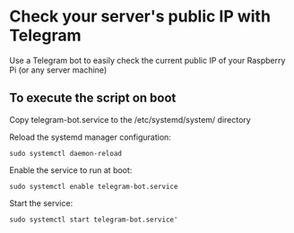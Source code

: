 # Check your server's public IP with Telegram
Use a Telegram bot to easily check the current public IP of your Raspberry Pi (or any server machine)

## To execute the script on boot

Copy telegram-bot.service to the /etc/systemd/system/ directory

Reload the systemd manager configuration:

`sudo systemctl daemon-reload`

Enable the service to run at boot:

`sudo systemctl enable telegram-bot.service`

Start the service:

`sudo systemctl start telegram-bot.service'`

